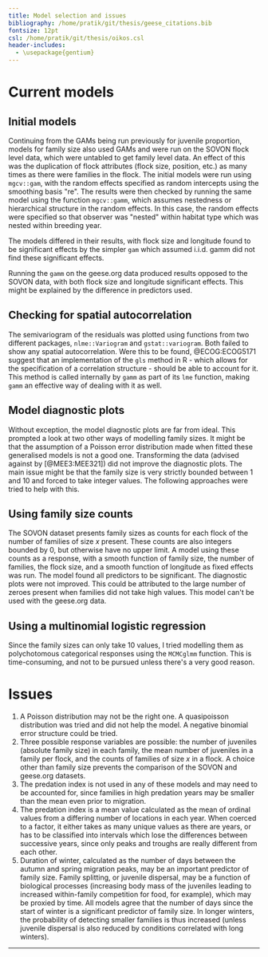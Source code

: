 ```yaml
---
title: Model selection and issues
bibliography: /home/pratik/git/thesis/geese_citations.bib
fontsize: 12pt
csl: /home/pratik/git/thesis/oikos.csl
header-includes:
  - \usepackage{gentium}
---
```


# Current models

## Initial models

Continuing from the GAMs being run previously for juvenile proportion, models for family size also used GAMs and were run on the SOVON flock level data, which were untabled to get family level data. An effect of this was the duplication of flock attributes (flock size, position, etc.) as many times as there were families in the flock. The initial models were run using ```mgcv::gam```, with the random effects specified as random intercepts using the smoothing basis "re". The results were then checked by running the same model using the function ```mgcv::gamm```, which assumes nestedness or hierarchical structure in the random effects. In this case, the random effects were specified so that observer was "nested" within habitat type which was nested within breeding year.

The models differed in their results, with flock size and longitude found to be significant effects by the simpler ```gam``` which assumed i.i.d. gamm did not find these significant effects.

Running the ```gamm``` on the geese.org data produced results opposed to the SOVON data, with both flock size and longitude significant effects. This might be explained by the difference in predictors used.

## Checking for spatial autocorrelation

The semivariogram of the residuals was plotted using functions from two different packages, ```nlme::Variogram``` and ```gstat::variogram```. Both failed to show any spatial autocorrelation. Were this to be found, @ECOG:ECOG5171 suggest that an implementation of the ```gls``` method in R - which allows for the specification of a correlation structure - should be able to account for it. This method is called internally by ```gamm``` as part of its ```lme``` function, making ```gamm``` an effective way of dealing with it as well.

## Model diagnostic plots

Without exception, the model diagnostic plots are far from ideal. This prompted a look at two other ways of modelling family sizes. It might be that the assumption of a Poisson error distribution made when fitted these generalised models is not a good one. Transforming the data (advised against by [@MEE3:MEE321]) did not improve the diagnostic plots. The main issue might be that the family size is very strictly bounded between 1 and 10 and forced to take integer values. The following approaches were tried to help with this.

## Using family size counts

The SOVON dataset presents family sizes as counts for each flock of the number of families of size *x* present. These counts are also integers bounded by 0, but otherwise have no upper limit. A model using these counts as a response, with a smooth function of family size, the number of families, the flock size, and a smooth function of longitude as fixed effects was run. The model found all predictors to be significant. The diagnostic plots were not improved. This could be attributed to the large number of zeroes present when families did not take high values.
This model can't be used with the geese.org data.

## Using a multinomial logistic regression

Since the family sizes can only take 10 values, I tried modelling them as polychotomous categorical responses using the ```MCMCglmm``` function. This is time-consuming, and not to be pursued unless there's a very good reason.

# Issues


1. A Poisson distribution may not be the right one. A quasipoisson distribution was tried and did not help the model. A negative binomial error structure could be tried.
2. Three possible response variables are possible: the number of juveniles (absolute family size) in each family, the mean number of juveniles in a family per flock, and the counts of families of size *x* in a flock. A choice other than family size prevents the comparison of the SOVON and geese.org datasets.
3. The predation index is not used in any of these models and may need to be accounted for, since families in high predation years may be smaller than the mean even prior to migration.
4. The predation index is a mean value calculated as the mean of ordinal values from a differing number of locations in each year. When coerced to a factor, it either takes as many unique values as there are years, or has to be classified into intervals which lose the differences between successive years, since only peaks and troughs are really different from each other.
5. Duration of winter, calculated as the number of days between the autumn and spring migration peaks, may be an important predictor of family size. Family splitting, or juvenile dispersal, may be a function of biological processes (increasing body mass of the juveniles leading to increased within-family competition for food, for example), which may be proxied by time. All models agree that the number of days since the start of winter is a significant predictor of family size. In longer winters, the probability of detecting smaller families is thus increased (unless juvenile dispersal is also reduced by conditions correlated with long winters).

---